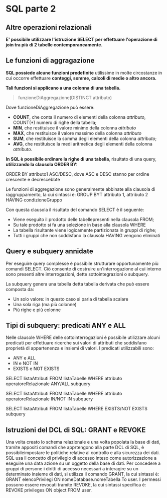 # SQL parte 2

## Altre operazioni relazionali

**E' possibile utilizzare l'istruzione SELECT per effettuare l'operazione di join tra più di 2 tabelle contemporaneamente.**

## Le funzioni di aggragazione

**SQL possiede alcune funzioni predefinite** utilissime in molte circostanze in cui occorre effettuare **conteggi, somme, calcoli di medie o altro ancora.**

**Tali funzioni si applicano a una colonna di una tabella.**

> funzioneDiAggregazione(DISTINCT attributo)

Dove funzioneDiAggregazione può essere:
- **COUNT**, che conta il numero di elementi della colonna *attributo*, COUNT(*) numero di righe della tabella;
- **MIN**, che restituisce il valore minimo della colonna *attributo*
- **MAX**, che restituisce il valore massimo della colonna *attributo*
- **SUM**, che restituisce la somma degli elementi della colonna *attributo*;
- **AVG**, che restituisce la medi aritmetica degli elementi della colonna *attributo*.

**In SQL è possibile ordinare la righe di una tabella**, risultato di una query, **utilizzando la clausola ORDER BY:**

ORDER BY attributo1 ASC/DESC, dove ASC e DESC stanno per ordine crescente e decrescebbte

Le funzioni di aggregazione sono generalmente abbinate alla clausola di raggruppamento, la cui sintassi è:
GROUP BYT attributo 1, attributo 2 HAVING condizioneGruppo

Con questa clausola il risultato del comando SELECT è il seguente:
- Viene eseguito il prodotto delle tabellepresenti nella clausola FROM;
- Su tale prodotto si fa una selezione in base alla clausola WHERE
- La tabella risultante viene logicamente partizionata in gruppi di righe;
- Tutti i gruppi che non soddisfano la clausola HAVING vengono eliminati

## Query e subquery annidate

Per eseguire query complesse è possibile strutturare opportunamente più comandi SELECT.
Ciò consente di costruire un'interrogazione al cui interno sono presenti altre interrogazioni, dette sottointegrazioni o subquery.

La subquery genera una tabella detta tabella derivata che può essere composta da:
- Un solo valore: in questo caso si parla di tabella scalare
- Una sola riga (ma più colonne)
- Più righe e più colonne

## Tipi di subquery: predicati ANY e ALL 

Nelle clausole WHERE delle sottointerrogazioni è possibile utilizzare alcuni predicati per effettuare ricerche sui valori di attributi che soddisfano proprietà di appartenenza e insiemi di valori.
I predicati utilizzabili sono:
- ANY e ALL
- IN e NOT IN
- EXISTS e NOT EXISTS

SELECT listaAttributi FROM listaTabelle WHERE attributo operatoreRelazionale ANY/ALL subquery

SELECT listaAttributi FROM listaTabelle WHERE attributo operatoreRelazionale IN/NOT IN subquery

SELECT listaAttributi FROM listaTabelle WHERE EXISTS/NOT EXISTS subquery

## Istruzioni del DCL di SQL: GRANT e REVOKE

Una volta creato lo schema relazionale e una volta popolata la base di dati, tramite appositi comandi che apprtengono alla parte DCL di SQL, è possibileimpostare le politiche relative al controllo e alla sicurezza dei dati.
SQL usa il concetto di privilegio di accesso inteso come autorizzazione a eseguire una data azione su un oggetto della base di dati. Per concedere a gruppi di persone i diritti di accesso necessari a interagire su un determinato insieme di dati, si utilizza il comando GRANT, la cui sintassi è: GRANT elencoPrivilegi ON nomeDatabase.nomeTabella To user.
I permessi possono essere revocati tramite REVOKE, la cui sintassi specifica è: REVOKE privileges ON object FROM user.
<!--stackedit_data:
eyJoaXN0b3J5IjpbNjU1MDI4MDI0LDExODQ0ODk4NDgsMTA1Nj
U4Mzk0MiwtMjQyNTQyNzk2LDY1ODU4MDQ3LDE0MTg4MTUwOTcs
LTkwNjg0OTE4OCwxMzY0OTc2NTQ5LC05NjYxMDk4NjcsMTMxNj
I0ODE1OCw3NzUzNDQwNjYsLTIwODg3NDY2MTJdfQ==
-->